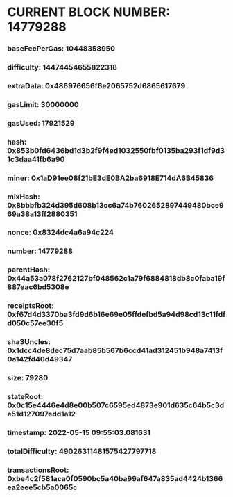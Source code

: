 # CURRENT BLOCK NUMBER: 14779288

### baseFeePerGas: 10448358950
### difficulty: 14474454655822318
### extraData: 0x486976656f6e2065752d6865617679
### gasLimit: 30000000
### gasUsed: 17921529
### hash: 0x853b0fd6436bd1d3b2f9f4ed1032550fbf0135ba293f1df9d31c3daa41fb6a90
### miner: 0x1aD91ee08f21bE3dE0BA2ba6918E714dA6B45836
### mixHash: 0x8bbbfb324d395d608b13cc6a74b7602652897449480bce969a38a13ff2880351
### nonce: 0x8324dc4a6a94c224
### number: 14779288
### parentHash: 0x44a53a078f2762127bf048562c1a79f6884818db8c0faba19f887eac6bd5308e
### receiptsRoot: 0xf67d4d3370ba3fd9d6b16e69e05ffdefbd5a94d98cd13c11fdfd050c57ee30f5
### sha3Uncles: 0x1dcc4de8dec75d7aab85b567b6ccd41ad312451b948a7413f0a142fd40d49347
### size: 79280
### stateRoot: 0x0c15e4446e4d8e00b507c6595ed4873e901d635c64b5c3de51d127097edd1a12
### timestamp: 2022-05-15 09:55:03.081631
### totalDifficulty: 49026311481575427797718
### transactionsRoot: 0xbe4c2f581aca0f0590bc5a40ba99af647a835ad4424b1366ea2eee5cb5a0065c
